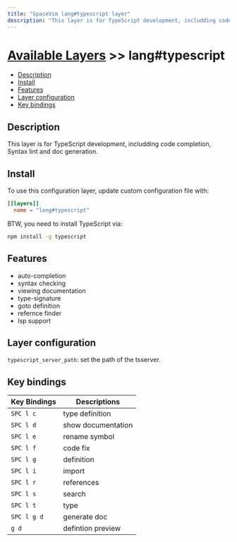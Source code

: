 ```yaml
---
title: "SpaceVim lang#typescript layer"
description: "This layer is for TypeScript development, includding code completion, Syntax lint, and doc generation."
---
```


# [Available Layers](../../) >> lang#typescript

<!-- vim-markdown-toc GFM -->

- [Description](#description)
- [Install](#install)
- [Features](#features)
- [Layer configuration](#layer-configuration)
- [Key bindings](#key-bindings)

<!-- vim-markdown-toc -->

## Description

This layer is for TypeScript development, includding code completion, Syntax lint and doc generation.

## Install

To use this configuration layer, update custom configuration file with:

```toml
[[layers]]
  name = "lang#typescript"
```

BTW, you need to install TypeScript via:

```sh
npm install -g typescript
```

## Features

- auto-completion
- syntax checking
- viewing documentation
- type-signature
- goto definition
- refernce finder
- lsp support

## Layer configuration

`typescript_server_path`: set the path of the tsserver.

## Key bindings

| Key Bindings | Descriptions       |
| ------------ | ------------------ |
| `SPC l c`    | type definition    |
| `SPC l d`    | show documentation |
| `SPC l e`    | rename symbol      |
| `SPC l f`    | code fix           |
| `SPC l g`    | definition         |
| `SPC l i`    | import             |
| `SPC l r`    | references         |
| `SPC l s`    | search             |
| `SPC l t`    | type               |
| `SPC l g d`  | generate doc       |
| `g d`        | defintion preview  |
